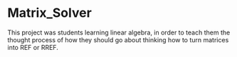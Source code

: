 # Matrix_Solver
This project was students learning linear algebra, in order to teach them the thought process of how they should
go about thinking how to turn matrices into REF or RREF. 